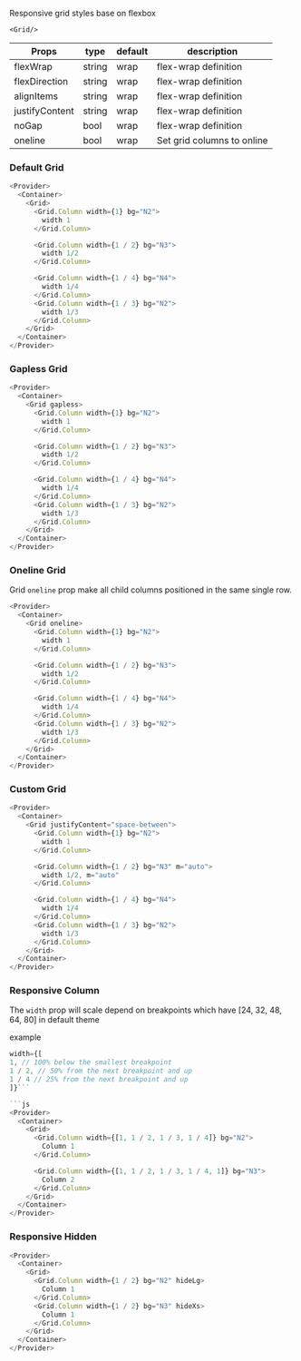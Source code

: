 Responsive grid styles base on flexbox

`<Grid/>`

| Props          | type   | default | description                |
| -------------- | ------ | ------- | -------------------------- |
| flexWrap       | string | wrap    | flex-wrap definition       |
| flexDirection  | string | wrap    | flex-wrap definition       |
| alignItems     | string | wrap    | flex-wrap definition       |
| justifyContent | string | wrap    | flex-wrap definition       |
| noGap          | bool   | wrap    | flex-wrap definition       |
| oneline        | bool   | wrap    | Set grid columns to online |

### Default Grid

```js
<Provider>
  <Container>
    <Grid>
      <Grid.Column width={1} bg="N2">
        width 1
      </Grid.Column>

      <Grid.Column width={1 / 2} bg="N3">
        width 1/2
      </Grid.Column>

      <Grid.Column width={1 / 4} bg="N4">
        width 1/4
      </Grid.Column>
      <Grid.Column width={1 / 3} bg="N2">
        width 1/3
      </Grid.Column>
    </Grid>
  </Container>
</Provider>
```

### Gapless Grid

```js
<Provider>
  <Container>
    <Grid gapless>
      <Grid.Column width={1} bg="N2">
        width 1
      </Grid.Column>

      <Grid.Column width={1 / 2} bg="N3">
        width 1/2
      </Grid.Column>

      <Grid.Column width={1 / 4} bg="N4">
        width 1/4
      </Grid.Column>
      <Grid.Column width={1 / 3} bg="N2">
        width 1/3
      </Grid.Column>
    </Grid>
  </Container>
</Provider>
```

### Oneline Grid

Grid `oneline` prop make all child columns positioned in the same single row.

```js
<Provider>
  <Container>
    <Grid oneline>
      <Grid.Column width={1} bg="N2">
        width 1
      </Grid.Column>

      <Grid.Column width={1 / 2} bg="N3">
        width 1/2
      </Grid.Column>

      <Grid.Column width={1 / 4} bg="N4">
        width 1/4
      </Grid.Column>
      <Grid.Column width={1 / 3} bg="N2">
        width 1/3
      </Grid.Column>
    </Grid>
  </Container>
</Provider>
```

### Custom Grid

```js
<Provider>
  <Container>
    <Grid justifyContent="space-between">
      <Grid.Column width={1} bg="N2">
        width 1
      </Grid.Column>

      <Grid.Column width={1 / 2} bg="N3" m="auto">
        width 1/2, m="auto"
      </Grid.Column>

      <Grid.Column width={1 / 4} bg="N4">
        width 1/4
      </Grid.Column>
      <Grid.Column width={1 / 3} bg="N2">
        width 1/3
      </Grid.Column>
    </Grid>
  </Container>
</Provider>
```

### Responsive Column

The `width` prop will scale depend on breakpoints which have [24, 32, 48, 64, 80] in default theme

example

````js
width={[
1, // 100% below the smallest breakpoint
1 / 2, // 50% from the next breakpoint and up
1 / 4 // 25% from the next breakpoint and up
]}```

```js
<Provider>
  <Container>
    <Grid>
      <Grid.Column width={[1, 1 / 2, 1 / 3, 1 / 4]} bg="N2">
        Column 1
      </Grid.Column>

      <Grid.Column width={[1, 1 / 2, 1 / 3, 1 / 4, 1]} bg="N3">
        Column 2
      </Grid.Column>
    </Grid>
  </Container>
</Provider>
````

### Responsive Hidden

```js
<Provider>
  <Container>
    <Grid>
      <Grid.Column width={1 / 2} bg="N2" hideLg>
        Column 1
      </Grid.Column>
      <Grid.Column width={1 / 2} bg="N3" hideXs>
        Column 1
      </Grid.Column>
    </Grid>
  </Container>
</Provider>
```

